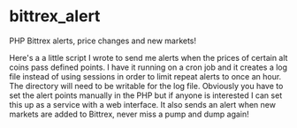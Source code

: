 bittrex_alert
=============

PHP Bittrex alerts, price changes and new markets! 


Here's a a little script I wrote to send me alerts when the prices of certain alt coins pass defined points.  I have it running on a cron job and it creates a log file instead of using sessions in order to limit repeat alerts to once an hour.  The directory will need to be writable for the log file.  Obviously you have to set the alert points manually in the PHP but if anyone is interested I can set this up as a service with a web interface.  It also sends an alert when new markets are added to Bittrex, never miss a pump and dump again!

